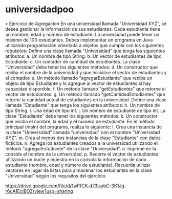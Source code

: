 # universidadpoo
• Ejercicio de Agregacion
En una universidad llamada "Universidad XYZ", se desea gestionar la información
de sus estudiantes. Cada estudiante tiene un nombre, edad y número de
estudiante. La universidad puede tener un máximo de 100 estudiantes.
Debes implementar un programa en Java utilizando programación orientada a
objetos que cumpla con los siguientes requisitos:
Define una clase llamada "Universidad" que tenga los siguientes atributos:
a. Un nombre de tipo String.
b. Un vector de estudiantes de tipo Estudiante.
c. Un contador de cantidad de estudiantes.
La clase "Universidad" debe tener los siguientes métodos:
d. Un constructor que reciba el nombre de la universidad y que
inicialice el vector de estudiantes y el contador.
e. Un método llamado "agregarEstudiante" que reciba un objeto de
tipo Estudiante y lo agregue al vector de estudiantes si hay capacidad
disponible.
f. Un método llamado "getEstudiantes" que retorne el vector de
estudiantes.
g. Un método llamado "getCantidadEstudiantes" que retorne la
cantidad actual de estudiantes en la universidad.
Define una clase llamada "Estudiante" que tenga los siguientes atributos:
h. Un nombre de tipo String.
i. Una edad de tipo int.
j. Un número de estudiante de tipo int.
La clase "Estudiante" debe tener los siguientes métodos:
k. Un constructor que reciba el nombre, la edad y el número de
estudiante.
En el método principal (main) del programa, realiza lo siguiente:
l. Crea una instancia de la clase "Universidad" llamada "universidad"
con el nombre "Universidad XYZ".
m. Crea al menos dos instancias de la clase "Estudiante" con datos
ficticios.
n. Agrega los estudiantes creados a la universidad utilizando el método
"agregarEstudiante" de la clase "Universidad".
o. Imprime en la consola el nombre de la universidad.
p. Recorre el vector de estudiantes utilizando un bucle y muestra en la
consola la información de cada estudiante (nombre, edad y número
de estudiante).
Recuerda utilizar vectores en lugar de listas para almacenar los estudiantes en la
clase "Universidad" según los requisitos del ejercicio.

https://drive.google.com/file/d/1wPfCK-d73isybC-3K1Jg-r6uA1EciBOZ/view?usp=sharing
